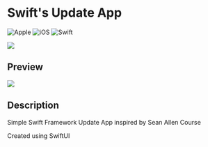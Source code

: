 <h1>Swift's Update App</h1>
<p>
  <img alt="Apple" src="https://img.shields.io/badge/-Apple-000000?style=flat-square&logo=apple&logoColor=white">
  <img alt="iOS" src="https://img.shields.io/badge/-000000?style=flat-square&logo=ios&logoColor=white">
  <img alt="Swift" src="https://img.shields.io/badge/-Swift-F05138?style=flat-square&logo=swift&logoColor=white">
</p>
<img src="https://github.com/Stevefrdnt/Apple-Starterkit/assets/39341612/18d5888a-d931-4f35-a523-3d3bc800008a">
<!-- ![app banner](https://github.com/Stevefrdnt/Apple-Starterkit/assets/39341612/18d5888a-d931-4f35-a523-3d3bc800008a) -->


<h2>
  Preview
</h2>
<img src="https://github.com/Stevefrdnt/Apple-Starterkit/assets/39341612/a4daf5f1-b1df-46b8-b18f-36b29abe7507">
<!-- ![app preview](https://github.com/Stevefrdnt/Apple-Starterkit/assets/39341612/a4daf5f1-b1df-46b8-b18f-36b29abe7507) -->


<h2>
  Description
</h2>
<p>
  Simple Swift Framework Update App inspired by Sean Allen Course

  Created using SwiftUI
</p>
